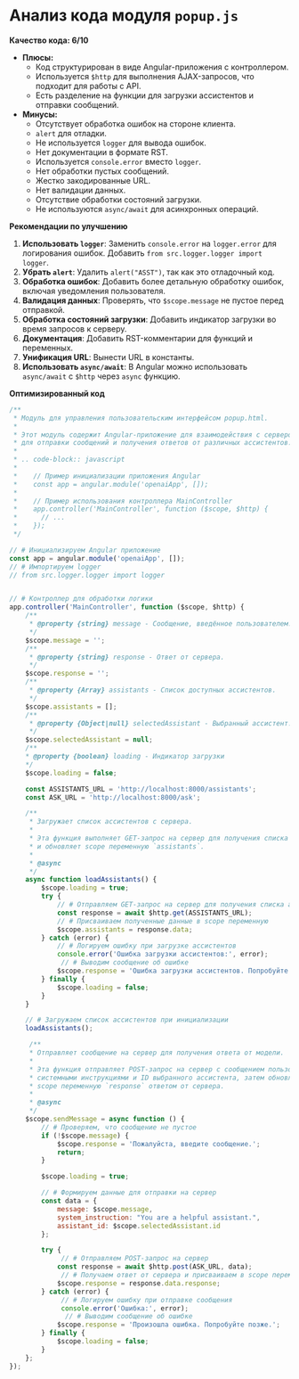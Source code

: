 # Анализ кода модуля `popup.js`

**Качество кода: 6/10**

*   **Плюсы:**
    *   Код структурирован в виде Angular-приложения с контроллером.
    *   Используется `$http` для выполнения AJAX-запросов, что подходит для работы с API.
    *   Есть разделение на функции для загрузки ассистентов и отправки сообщений.
*   **Минусы:**
    *   Отсутствует обработка ошибок на стороне клиента.
    *   `alert` для отладки.
    *   Не используется `logger` для вывода ошибок.
    *   Нет документации в формате RST.
    *   Используется `console.error` вместо `logger`.
    *   Нет обработки пустых сообщений.
    *   Жестко закодированные URL.
    *   Нет валидации данных.
    *   Отсутствие обработки состояний загрузки.
    *   Не используются `async/await` для асинхронных операций.

**Рекомендации по улучшению**

1.  **Использовать `logger`**: Заменить `console.error` на `logger.error` для логирования ошибок. Добавить `from src.logger.logger import logger`.
2.  **Убрать `alert`**: Удалить `alert("ASST")`, так как это отладочный код.
3.  **Обработка ошибок**: Добавить более детальную обработку ошибок, включая уведомления пользователя.
4.  **Валидация данных**: Проверять, что `$scope.message` не пустое перед отправкой.
5.  **Обработка состояний загрузки**: Добавить индикатор загрузки во время запросов к серверу.
6.  **Документация**: Добавить RST-комментарии для функций и переменных.
7.  **Унификация URL**: Вынести URL в константы.
8.  **Использовать `async/await`**:  В Angular можно использовать `async/await` с `$http` через `async` функцию.

**Оптимизированный код**

```javascript
/**
 * Модуль для управления пользовательским интерфейсом popup.html.
 *
 * Этот модуль содержит Angular-приложение для взаимодействия с сервером FastAPI
 * для отправки сообщений и получения ответов от различных ассистентов.
 *
 * .. code-block:: javascript
 *
 *    // Пример инициализации приложения Angular
 *    const app = angular.module('openaiApp', []);
 *
 *    // Пример использования контроллера MainController
 *    app.controller('MainController', function ($scope, $http) {
 *      // ...
 *    });
 */

// # Инициализируем Angular приложение
const app = angular.module('openaiApp', []);
// # Импортируем logger
// from src.logger.logger import logger


// # Контроллер для обработки логики
app.controller('MainController', function ($scope, $http) {
    /**
     * @property {string} message - Сообщение, введённое пользователем.
     */
    $scope.message = '';
    /**
     * @property {string} response - Ответ от сервера.
     */
    $scope.response = '';
    /**
     * @property {Array} assistants - Список доступных ассистентов.
     */
    $scope.assistants = [];
    /**
     * @property {Object|null} selectedAssistant - Выбранный ассистент.
     */
    $scope.selectedAssistant = null;
    /**
    * @property {boolean} loading - Индикатор загрузки
    */
    $scope.loading = false;

    const ASSISTANTS_URL = 'http://localhost:8000/assistants';
    const ASK_URL = 'http://localhost:8000/ask';

    /**
     * Загружает список ассистентов с сервера.
     *
     * Эта функция выполняет GET-запрос на сервер для получения списка доступных ассистентов
     * и обновляет scope переменную `assistants`.
     *
     * @async
     */
    async function loadAssistants() {
        $scope.loading = true;
        try {
            // # Отправляем GET-запрос на сервер для получения списка ассистентов
            const response = await $http.get(ASSISTANTS_URL);
            // # Присваиваем полученные данные в scope переменную
            $scope.assistants = response.data;
        } catch (error) {
            // # Логируем ошибку при загрузке ассистентов
            console.error('Ошибка загрузки ассистентов:', error);
             // # Выводим сообщение об ошибке
            $scope.response = 'Ошибка загрузки ассистентов. Попробуйте позже.';
        } finally {
            $scope.loading = false;
        }
    }

    // # Загружаем список ассистентов при инициализации
    loadAssistants();

     /**
     * Отправляет сообщение на сервер для получения ответа от модели.
     *
     * Эта функция отправляет POST-запрос на сервер с сообщением пользователя,
     * системными инструкциями и ID выбранного ассистента, затем обновляет
     * scope переменную `response` ответом от сервера.
     *
     * @async
     */
    $scope.sendMessage = async function () {
        // # Проверяем, что сообщение не пустое
        if (!$scope.message) {
            $scope.response = 'Пожалуйста, введите сообщение.';
            return;
        }

        $scope.loading = true;

        // # Формируем данные для отправки на сервер
        const data = {
            message: $scope.message,
            system_instruction: "You are a helpful assistant.",
            assistant_id: $scope.selectedAssistant.id
        };

        try {
             // # Отправляем POST-запрос на сервер
            const response = await $http.post(ASK_URL, data);
             // # Получаем ответ от сервера и присваиваем в scope переменную
            $scope.response = response.data.response;
        } catch (error) {
             // # Логируем ошибку при отправке сообщения
             console.error('Ошибка:', error);
              // # Выводим сообщение об ошибке
            $scope.response = 'Произошла ошибка. Попробуйте позже.';
        } finally {
            $scope.loading = false;
        }
    };
});
```